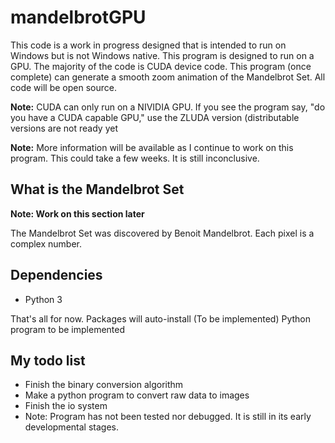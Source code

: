 # mandelbrotGPU

This code is a work in progress designed that is intended to run on Windows but is not Windows native. This program is designed to run on a GPU. The majority of the code is CUDA device code. This program (once complete) can generate a smooth zoom animation of the Mandelbrot Set. All code will be open source.

**Note:** CUDA can only run on a NIVIDIA GPU. If you see the program say, "do you have a CUDA capable GPU," use the ZLUDA version (distributable versions are not ready yet

**Note:** More information will be available as I continue to work on this program. This could take a few weeks. It is still inconclusive.

## What is the Mandelbrot Set

**Note: Work on this section later**

The Mandelbrot Set was discovered by Benoit Mandelbrot. Each pixel is a complex number. 

## Dependencies

* Python 3


  
That's all for now. Packages will auto-install (To be implemented)
Python program to be implemented


## My todo list

* Finish the binary conversion algorithm
* Make a python program to convert raw data to images
* Finish the io system
* Note: Program has not been tested nor debugged. It is still in its early developmental stages.
